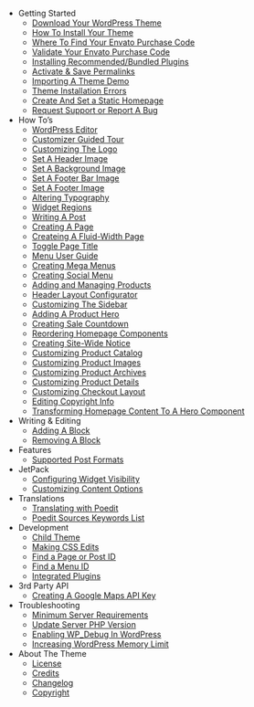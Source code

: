 - Getting Started
  - [Download Your WordPress Theme](download-conj-wordpress-theme.md)
  - [How To Install Your Theme](how-to-install-conj-theme.md)
  - [Where To Find Your Envato Purchase Code](where-to-find-your-envato-purchase-code.md)
  - [Validate Your Envato Purchase Code](validate-your-envato-purchase-code.md)
  - [Installing Recommended/Bundled Plugins](installing-recommended-plugins.md)
  - [Activate & Save Permalinks](activate-and-save-permalinks.md)
  - [Importing A Theme Demo](importing-conj-theme-demo-data.md)
  - [Theme Installation Errors](conj-theme-installation-errors.md)
  - [Create And Set a Static Homepage](create-and-set-static-homepage.md)
  - [Request Support or Report A Bug](how-to-request-support.md)
- How To’s
  - [WordPress Editor](wordpress-editor.md)
  - [Customizer Guided Tour](customizer-guided-tour.md)
  - [Customizing The Logo](customizing-logo.md)
  - [Set A Header Image](set-header-image.md)
  - [Set A Background Image](set-background-image.md)
  - [Set A Footer Bar Image](set-footer-bar-image.md)
  - [Set A Footer Image](set-footer-image.md)
  - [Altering Typography](altering-typography.md)
  - [Widget Regions](widget-regions.md)
  - [Writing A Post](writing-post.md)
  - [Creating A Page](creating-page.md)
  - [Createing A Fluid-Width Page](creating-fluid-width-page.md)
  - [Toggle Page Title](toggle-page-title.md)
  - [Menu User Guide](menu-user-guide.md)
  - [Creating Mega Menus](creating-mega-menus.md)
  - [Creating Social Menu](creating-social-menu.md)
  - [Adding and Managing Products](managing-products.md)
  - [Header Layout Configurator](header-layout-configurator.md)
  - [Customizing The Sidebar](customizing-sidebar.md)
  - [Adding A Product Hero](adding-product-hero.md)
  - [Creating Sale Countdown](creating-sale-countdown.md)
  - [Reordering Homepage Components](reordering-homepage-components.md)
  - [Creating Site-Wide Notice](creating-store-notice.md)
  - [Customizing Product Catalog](customizing-product-catalog.md)
  - [Customizing Product Images](customizing-product-images.md)
  - [Customizing Product Archives](customizing-product-archives.md)
  - [Customizing Product Details](customizing-product-details.md)
  - [Customizing Checkout Layout](customizing-checkout-layout.md)
  - [Editing Copyright Info](editing-copyright-info.md)
  - [Transforming Homepage Content To A Hero Component](transforming-homepage-content-to-hero-component.md)
- Writing & Editing
  - [Adding A Block](adding-block.md)
  - [Removing A Block](removing-block.md)
- Features
  - [Supported Post Formats](supported-post-formats.md)
- JetPack
  - [Configuring Widget Visibility](jetpack-configuring-widget-visibility.md)
  - [Customizing Content Options](jetpack-customizing-content-options.md)
- Translations
  - [Translating with Poedit](translating-with-poedit.md)
  - [Poedit Sources Keywords List](poedit-sources-keywords-list.md)
- Development
  - [Child Theme](conj-child-theme.md)
  - [Making CSS Edits](making-css-edits.md)
  - [Find a Page or Post ID](locate-page-id.md)
  - [Find a Menu ID](locate-menu-id.md)
  - [Integrated Plugins](integrated-plugins.md)
- 3rd Party API
  - [Creating A Google Maps API Key](creating-google-maps-api-key.md)
- Troubleshooting
  - [Minimum Server Requirements](minimum-server-requirements.md)
  - [Update Server PHP Version](update-server-php-version.md)
  - [Enabling WP_Debug In WordPress](enabling-wp-debug.md)
  - [Increasing WordPress Memory Limit](increasing-wordpress-memory-limit.md)
- About The Theme
  - [License](conj-wordpress-theme-license.md)
  - [Credits](conj-wordpress-theme-credits.md)
  - [Changelog](conj-wordpress-theme-changelog.md)
  - [Copyright](conj-wordpress-theme-copyright.md)
